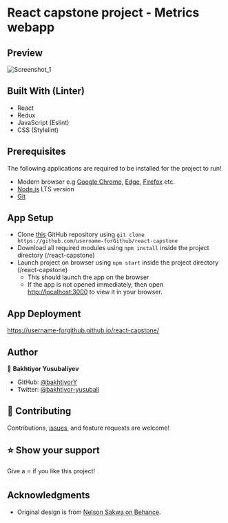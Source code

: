# React capstone project - Metrics webapp

## Preview
![Screenshot_1](https://user-images.githubusercontent.com/104260002/194499476-5c46c45a-d259-4b17-9149-0c48e483662f.jpg)

## Built With (Linter)
- React
- Redux
- JavaScript (Eslint)
- CSS (Stylelint)

## Prerequisites
The following applications are required to be installed for the project to run!
- Modern browser e.g [Google Chrome](https://www.google.com/chrome/), [Edge](https://www.microsoft.com/en-us/edge?r=1), [Firefox](https://www.mozilla.org/en-US/exp/firefox/new/) etc.
- [Node.js](https://nodejs.org/en/download/) LTS version
- [Git](https://git-scm.com/downloads)

## App Setup
- Clone [this](https://github.com/username-forGithub/react-capstone) GitHub repository using `git clone https://github.com/username-forGithub/react-capstone`
- Download all required modules using `npm install` inside the project directory (/react-capstone)
- Launch project on browser using `npm start` inside the project directory (/react-capstone)
  - This should launch the app on the browser
  - If the app is not opened immediately, then open [http://localhost:3000](http://localhost:3000) to view it in your browser.

## App Deployment
https://username-forgithub.github.io/react-capstone/

## Author
👤 **Bakhtiyor Yusubaliyev**
- GitHub: [@bakhtiyorY](https://github.com/githubhandle)
- Twitter: [@bakhtiyor-yusubali](https://twitter.com/twitterhandle)

## 🤝 Contributing

Contributions, [issues](https://github.com/username-forGithub/react-capstone/issues), and feature requests are welcome!

## ⭐️ Show your support

Give a ⭐️ if you like this project!

## Acknowledgments

- Original design is from [Nelson Sakwa on Behance](https://www.behance.net/sakwadesignstudio).
